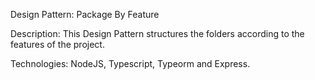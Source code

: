 Design Pattern: Package By Feature

Description: This Design Pattern structures the folders according to the features of the project.

Technologies: NodeJS, Typescript, Typeorm and Express.
